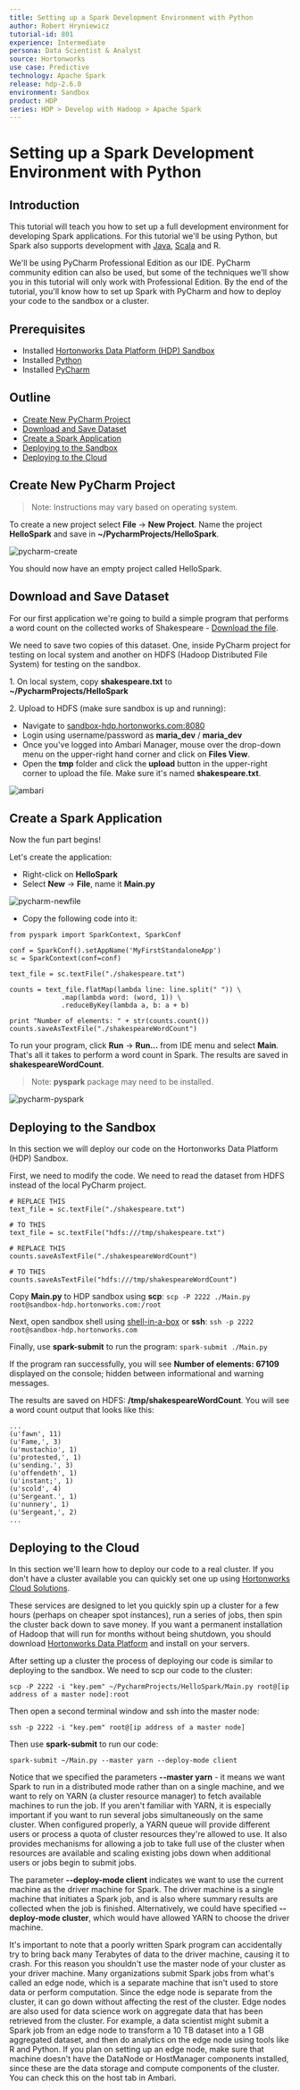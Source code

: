 ```yaml
---
title: Setting up a Spark Development Environment with Python
author: Robert Hryniewicz
tutorial-id: 801
experience: Intermediate
persona: Data Scientist & Analyst
source: Hortonworks
use case: Predictive
technology: Apache Spark
release: hdp-2.6.0
environment: Sandbox
product: HDP
series: HDP > Develop with Hadoop > Apache Spark
---
```


# Setting up a Spark Development Environment with Python

## Introduction

This tutorial will teach you how to set up a full development environment for developing Spark applications. For this tutorial we'll be using Python, but Spark also supports development with [Java](https://hortonworks.com/tutorial/setting-up-a-spark-development-environment-with-java/), [Scala](https://hortonworks.com/tutorial/setting-up-a-spark-development-environment-with-scala/) and R.

We'll be using PyCharm Professional Edition as our IDE. PyCharm community edition can also be used, but some of the techniques we'll show you in this tutorial will only work with Professional Edition. By the end of the tutorial, you'll know how to set up Spark with PyCharm and how to deploy your code to the sandbox or a cluster.

## Prerequisites

-   Installed [Hortonworks Data Platform (HDP) Sandbox](https://hortonworks.com/downloads/#sandbox)
-   Installed [Python](https://www.python.org/)
-   Installed [PyCharm](https://www.jetbrains.com/pycharm/)

## Outline

-   [Create New PyCharm Project](#create-new-pycharm-project)
-   [Download and Save Dataset](#download-and-save-dataset)
-   [Create a Spark Application](#create-a-spark-application)
-   [Deploying to the Sandbox](#deploying-to-the-sandbox)
-   [Deploying to the Cloud](#deploying-to-the-cloud)

## Create New PyCharm Project

>Note: Instructions may vary based on operating system.

To create a new project select **File** -> **New Project**. Name the project **HelloSpark** and save in **~/PycharmProjects/HelloSpark**.

![pycharm-create](assets/pycharm-create.jpg)

You should now have an empty project called HelloSpark.

## Download and Save Dataset

For our first application we're going to build a simple program that performs a word count on the collected works of Shakespeare - [Download the file](assets/shakespeare.txt).

We need to save two copies of this dataset. One, inside PyCharm project for testing on local system and another on HDFS (Hadoop Distributed File System) for testing on the sandbox.

1\. On local system, copy **shakespeare.txt** to **~/PycharmProjects/HelloSpark**

2\. Upload to HDFS (make sure sandbox is up and running):
-   Navigate to [sandbox-hdp.hortonworks.com:8080](http://sandbox-hdp.hortonworks.com:8080)
-   Login using username/password as **maria_dev** / **maria_dev**
-   Once you've logged into Ambari Manager, mouse over the drop-down menu on the upper-right hand corner and click on **Files View**.
-   Open the **tmp** folder and click the **upload** button in the upper-right corner to upload the file. Make sure it's named **shakespeare.txt**.

![ambari](assets/ambari.jpg)

## Create a Spark Application

Now the fun part begins!

Let's create the application:

-   Right-click on **HelloSpark**
-   Select **New** -> **File**, name it **Main.py**

![pycharm-newfile](assets/pycharm-newfile.jpg)

-   Copy the following code into it:

```
from pyspark import SparkContext, SparkConf

conf = SparkConf().setAppName('MyFirstStandaloneApp')
sc = SparkContext(conf=conf)

text_file = sc.textFile("./shakespeare.txt")

counts = text_file.flatMap(lambda line: line.split(" ")) \
             .map(lambda word: (word, 1)) \
             .reduceByKey(lambda a, b: a + b)

print "Number of elements: " + str(counts.count())
counts.saveAsTextFile("./shakespeareWordCount")
```

To run your program, click **Run** -> **Run...** from IDE menu and select **Main**. That's all it takes to perform a word count in Spark. The results are saved in **shakespeareWordCount**.

>Note: **pyspark** package may need to be installed.

![pycharm-pyspark](assets/pycharm-pyspark.jpg)

## Deploying to the Sandbox

In this section we will deploy our code on the Hortonworks Data Platform (HDP) Sandbox.

First, we need to modify the code. We need to read the dataset from HDFS instead of the local PyCharm project.

```
# REPLACE THIS
text_file = sc.textFile("./shakespeare.txt")

# TO THIS
text_file = sc.textFile("hdfs:///tmp/shakespeare.txt")
```

```
# REPLACE THIS
counts.saveAsTextFile("./shakespeareWordCount")

# TO THIS
counts.saveAsTextFile("hdfs:///tmp/shakespeareWordCount")
```

Copy **Main.py** to HDP sandbox using **scp**: ```scp -P 2222 ./Main.py root@sandbox-hdp.hortonworks.com:/root```

Next, open sandbox shell using [shell-in-a-box](http://sandbox-hdp.hortonworks.com:4200) or **ssh**: ```ssh -p 2222 root@sandbox-hdp.hortonworks.com```

Finally, use **spark-submit** to run the program: ```spark-submit ./Main.py```

If the program ran successfully, you will see **Number of elements: 67109** displayed on the console; hidden between informational and warning messages.

The results are saved on HDFS: **/tmp/shakespeareWordCount**. You will see a word count output that looks like this:

```
...
(u'fawn', 11)
(u'Fame,', 3)
(u'mustachio', 1)
(u'protested,', 1)
(u'sending.', 3)
(u'offendeth', 1)
(u'instant;', 1)
(u'scold', 4)
(u'Sergeant.', 1)
(u'nunnery', 1)
(u'Sergeant,', 2)
...
```

## Deploying to the Cloud

In this section we'll learn how to deploy our code to a real cluster. If you don't have a cluster available you can quickly set one up using [Hortonworks Cloud Solutions](https://hortonworks.com/products/data-platforms/cloud/).

These services are designed to let you quickly spin up a cluster for a few hours (perhaps on cheaper spot instances), run a series of jobs, then spin the cluster back down to save money. If you want a permanent installation of Hadoop that will run for months without being shutdown, you should download [Hortonworks Data Platform](https://hortonworks.com/downloads/#data-platform) and install on your servers.

After setting up a cluster the process of deploying our code is similar to deploying to the sandbox. We need to scp our code to the cluster:
```
scp -P 2222 -i "key.pem" ~/PycharmProjects/HelloSpark/Main.py root@[ip address of a master node]:root
```

Then open a second terminal window and ssh into the master node:
```
ssh -p 2222 -i "key.pem" root@[ip address of a master node]
```

Then use **spark-submit** to run our code:
```
spark-submit ~/Main.py --master yarn --deploy-mode client
```

Notice that we specified the parameters **--master yarn** - it means we want Spark to run in a distributed mode rather than on a single machine, and we want to rely on YARN (a cluster resource manager) to fetch available machines to run the job. If you aren't familiar with YARN, it is especially important if you want to run several jobs simultaneously on the same cluster. When configured properly, a YARN queue will provide different users or process a quota of cluster resources they're allowed to use. It also provides mechanisms for allowing a job to take full use of the cluster when resources are available and scaling existing jobs down when additional users or jobs begin to submit jobs.

The parameter **--deploy-mode client** indicates we want to use the current machine as the driver machine for Spark. The driver machine is a single machine that initiates a Spark job, and is also where summary results are collected when the job is finished. Alternatively, we could have specified **--deploy-mode cluster**, which would have allowed YARN to choose the driver machine.

It's important to note that a poorly written Spark program can accidentally try to bring back many Terabytes of data to the driver machine, causing it to crash. For this reason you shouldn't use the master node of your cluster as your driver machine. Many organizations submit Spark jobs from what's called an edge node, which is a separate machine that isn't used to store data or perform computation. Since the edge node is separate from the cluster, it can go down without affecting the rest of the cluster. Edge nodes are also used for data science work on aggregate data that has been retrieved from the cluster. For example, a data scientist might submit a Spark job from an edge node to transform a 10 TB dataset into a 1 GB aggregated dataset, and then do analytics on the edge node using tools like R and Python. If you plan on setting up an edge node, make sure that machine doesn't have the DataNode or HostManager components installed, since these are the data storage and compute components of the cluster. You can check this on the host tab in Ambari.
